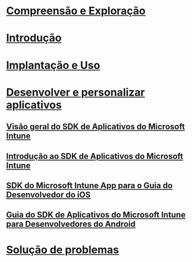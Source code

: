 # [Compreensão e Exploração](/intune/understand-explore/introduction-to-microsoft-intune)
# [Introdução](/intune/get-started/what-to-know-before-you-start-microsoft-intune)
# [Implantação e Uso](/intune/deploy-use/overview-of-device-and-app-lifecycles-in-microsoft-intune)
# [Desenvolver e personalizar aplicativos](intune-app-sdk.md)
## [Visão geral do SDK de Aplicativos do Microsoft Intune](intune-app-sdk.md)
## [Introdução ao SDK de Aplicativos do Microsoft Intune](intune-app-sdk-get-started.md)
## [SDK do Microsoft Intune App para o Guia do Desenvolvedor do iOS](intune-app-sdk-ios.md)
## [Guia do SDK de Aplicativos do Microsoft Intune para Desenvolvedores do Android](intune-app-sdk-android.md)
# [Solução de problemas](/intune/troubleshoot/how-to-get-support-for-microsoft-intune)


<!--HONumber=Jun16_HO4-->


